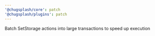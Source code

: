 ```yaml
---
'@chugsplash/core': patch
'@chugsplash/plugins': patch
---
```


Batch SetStorage actions into large transactions to speed up execution
